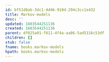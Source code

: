 ```yaml
---
id: bf51d8ab-3dc1-4d46-910d-294c3cc1e432
title: Markov-models
desc: ''
updated: 1603544251136
created: 1603544251136
parent: df025a01-f811-4f4a-aa86-5ad5316c53df
children: []
stub: false
fname: books.markov-models
hpath: books.markov-models
---
```



